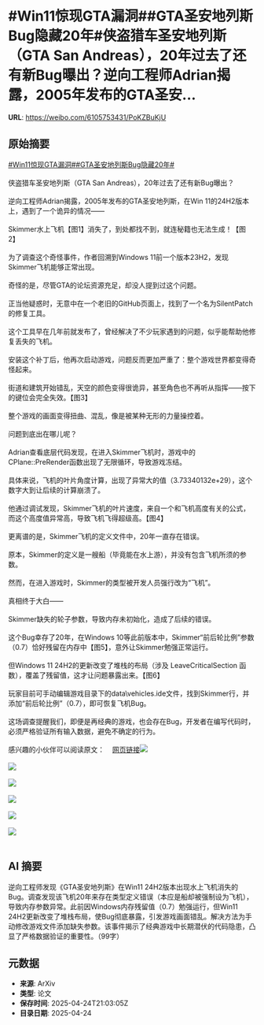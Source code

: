 # #Win11惊现GTA漏洞##GTA圣安地列斯Bug隐藏20年#侠盗猎车圣安地列斯（GTA San Andreas），20年过去了还有新Bug曝出？逆向工程师Adrian揭露，2005年发布的GTA圣安...

**URL**: https://weibo.com/6105753431/PoKZBuKjU

## 原始摘要

<a href="https://m.weibo.cn/search?containerid=231522type%3D1%26t%3D10%26q%3D%23Win11%E6%83%8A%E7%8E%B0GTA%E6%BC%8F%E6%B4%9E%23&amp;extparam=%23Win11%E6%83%8A%E7%8E%B0GTA%E6%BC%8F%E6%B4%9E%23" data-hide=""><span class="surl-text">#Win11惊现GTA漏洞#</span></a><a href="https://m.weibo.cn/search?containerid=231522type%3D1%26t%3D10%26q%3D%23GTA%E5%9C%A3%E5%AE%89%E5%9C%B0%E5%88%97%E6%96%AFBug%E9%9A%90%E8%97%8F20%E5%B9%B4%23&amp;extparam=%23GTA%E5%9C%A3%E5%AE%89%E5%9C%B0%E5%88%97%E6%96%AFBug%E9%9A%90%E8%97%8F20%E5%B9%B4%23" data-hide=""><span class="surl-text">#GTA圣安地列斯Bug隐藏20年#</span></a><br><br>侠盗猎车圣安地列斯（GTA San Andreas），20年过去了还有新Bug曝出？<br><br>逆向工程师Adrian揭露，2005年发布的GTA圣安地列斯，在Win 11的24H2版本上，遇到了一个诡异的情况——<br><br>Skimmer水上飞机【图1】消失了，到处都找不到，就连秘籍也无法生成！【图2】<br><br>为了调查这个奇怪事件，作者回溯到Windows 11前一个版本23H2，发现Skimmer飞机能够正常出现。<br><br>奇怪的是，尽管GTA的论坛资源充足，却没人提到过这个问题。<br><br>正当他疑惑时，无意中在一个老旧的GitHub页面上，找到了一个名为SilentPatch的修复工具。<br><br>这个工具早在几年前就发布了，曾经解决了不少玩家遇到的问题，似乎能帮助他修复丢失的飞机。<br><br>安装这个补丁后，他再次启动游戏，问题反而更加严重了：整个游戏世界都变得奇怪起来。<br><br>街道和建筑开始错乱，天空的颜色变得很诡异，甚至角色也不再听从指挥——按下的键位会完全失效。【图3】<br><br>整个游戏的画面变得扭曲、混乱，像是被某种无形的力量操控着。<br><br>问题到底出在哪儿呢？<br><br>Adrian查看底层代码发现，在进入Skimmer飞机时，游戏中的CPlane::PreRender函数出现了无限循环，导致游戏冻结。<br><br>具体来说，飞机的叶片角度计算，出现了异常大的值（3.73340132e+29），这个数字大到让后续的计算崩溃了。<br><br>他通过调试发现，Skimmer飞机的叶片速度，来自一个和飞机高度有关的公式，而这个高度值异常高，导致飞机飞得超级高。【图4】<br><br>更离谱的是，Skimmer飞机的定义文件中，20年一直存在错误。<br><br>原本，Skimmer的定义是一艘船（毕竟能在水上游），并没有包含飞机所须的参数。<br><br>然而，在进入游戏时，Skimmer的类型被开发人员强行改为“飞机”。<br><br>真相终于大白——<br><br>Skimmer缺失的轮子参数，导致内存未初始化，造成了后续的错误。<br><br>这个Bug幸存了20年，在Windows 10等此前版本中，Skimmer“前后轮比例”参数（0.7）恰好残留在内存中【图5】，意外让Skimmer勉强正常运行。<br><br>但Windows 11 24H2的更新改变了堆栈的布局（涉及 LeaveCriticalSection 函数），覆盖了残留值，这才让问题暴露出来。【图6】<br><br>玩家目前可手动编辑游戏目录下的data\vehicles.ide文件，找到Skimmer行，并添加“前后轮比例”（0.7），即可恢复飞机Bug。<br><br>这场调查提醒我们，即便是再经典的游戏，也会存在Bug，开发者在编写代码时，必须严格验证所有输入数据，避免不确定的行为。<br><br>感兴趣的小伙伴可以阅读原文：<a href="https://weibo.cn/sinaurl?u=https%3A%2F%2Fcookieplmonster.github.io%2F2025%2F04%2F23%2Fgta-san-andreas-win11-24h2-bug%2F" data-hide=""><span class="url-icon"><img style="width: 1rem;height: 1rem" src="https://h5.sinaimg.cn/upload/2015/09/25/3/timeline_card_small_web_default.png" referrerpolicy="no-referrer"></span><span class="surl-text">网页链接</span></a><img style="" src="https://tvax3.sinaimg.cn/large/006Fd7o3gy1i0s0nu5f10j30sg0g07ec.jpg" referrerpolicy="no-referrer"><br><br><img style="" src="https://tvax3.sinaimg.cn/large/006Fd7o3gy1i0s0nvog7cj30sg0g0wlz.jpg" referrerpolicy="no-referrer"><br><br><img style="" src="https://tvax3.sinaimg.cn/large/006Fd7o3gy1i0s0nwizn3j30sg0g0q7x.jpg" referrerpolicy="no-referrer"><br><br><img style="" src="https://tvax3.sinaimg.cn/large/006Fd7o3gy1i0s0nxnsl3j30sg0g0gnc.jpg" referrerpolicy="no-referrer"><br><br><img style="" src="https://tvax1.sinaimg.cn/large/006Fd7o3gy1i0s0nzupd6j30x20gzamc.jpg" referrerpolicy="no-referrer"><br><br><img style="" src="https://tvax3.sinaimg.cn/large/006Fd7o3gy1i0s0o1iqh6j30x20gz7gz.jpg" referrerpolicy="no-referrer"><br><br>

## AI 摘要

逆向工程师发现《GTA圣安地列斯》在Win11 24H2版本出现水上飞机消失的Bug。调查发现该飞机20年来存在类型定义错误（本应是船却被强制设为飞机），导致内存参数异常。此前因Windows内存残留值（0.7）勉强运行，但Win11 24H2更新改变了堆栈布局，使Bug彻底暴露，引发游戏画面错乱。解决方法为手动修改游戏文件添加缺失参数。该事件揭示了经典游戏中长期潜伏的代码隐患，凸显了严格数据验证的重要性。（99字）

## 元数据

- **来源**: ArXiv
- **类型**: 论文
- **保存时间**: 2025-04-24T21:03:05Z
- **目录日期**: 2025-04-24
